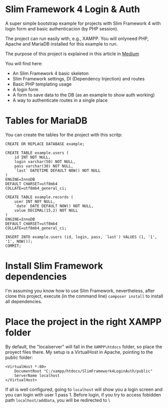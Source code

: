 # Slim Framework 4 Login & Auth

A super simple bootstrap example for projects with Slim Framework 4 with login form and basic authenticacion (by PHP session).

The project can run easily with, e.g., XAMPP. You will onlyneed PHP, Apache and MariaDB installed for this example to run.

The purpose of this project is explained in this article in [Medium](https://mcvendrell.medium.com/a-simple-login-auth-project-with-slim-framework-4-29f73d4e1d55)

You will find here:

* An Slim Framework 4 basic skeleton
* Slim Framework settings, DI (Dependency Injection) and routes
* Basic PHP templating usage
* A login form
* A form to save data to the DB (as an example to show auth working)
* A way to authenticate routes in a single place

# Tables for MariaDB

You can create the tables for the project with this scritp:

```
CREATE OR REPLACE DATABASE example;

CREATE TABLE example.users (
	id INT NOT NULL,
	login varchar(50) NOT NULL,
	pass varchar(30) NOT NULL,
	`last` DATETIME DEFAULT NOW() NOT NULL
)
ENGINE=InnoDB
DEFAULT CHARSET=utf8mb4
COLLATE=utf8mb4_general_ci;

CREATE TABLE example.records (
	user INT NOT NULL,
	`date` DATE DEFAULT NOW() NOT NULL,
	value DECIMAL(15,2) NOT NULL
)
ENGINE=InnoDB
DEFAULT CHARSET=utf8mb4
COLLATE=utf8mb4_general_ci;

INSERT INTO example.users (id, login, pass, `last`) VALUES (1, '1', '1', NOW());
COMMIT;

```

# Install Slim Framework dependencies

I'm assuming you know how to use Slim Framework, nevertheless, after clone this project, execute (in the command line) `composer install` to install all dependencies.

# Place the project in the right XAMPP folder

By default, the "localserver" will fall in the `XAMPP\htdocs` folder, so place the proyect files there.
My setup is a VirtualHost in Apache, pointing to the public folder:

```
<VirtualHost *:80>
    DocumentRoot "C:/xampp/htdocs/SlimFramework4LoginAuth/public"
    ServerName localhost
</VirtualHost>
```

If all is well configured, going to `localhost` will show you a login screen and you can login with user 1 pass 1.
Before login, if you try to access fobidden path `localhost/addData`, you will be redirected to \
